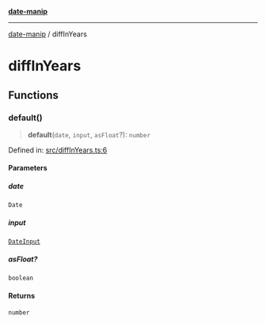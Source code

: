 [**date-manip**](index.md)

***

[date-manip](modules.md) / diffInYears

# diffInYears

## Functions

### default()

> **default**(`date`, `input`, `asFloat`?): `number`

Defined in: [src/diffInYears.ts:6](https://github.com/fengxinming/date-manip/blob/12d12a4c2a3486e81330ba529f3fb8271142d945/src/diffInYears.ts#L6)

#### Parameters

##### date

`Date`

##### input

[`DateInput`](types.md#dateinput)

##### asFloat?

`boolean`

#### Returns

`number`
